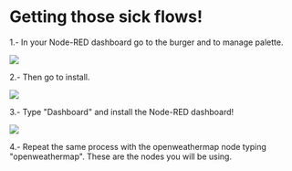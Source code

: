 # Getting those sick flows!

1.- In your Node-RED dashboard go to the burger and to manage palette.

<img src="https://image.ibb.co/i44Sw8/managepalette.jpg">

2.- Then go to install.

<img src="https://preview.ibb.co/gEgqG8/install.jpg">

3.- Type "Dashboard" and install the Node-RED dashboard!

<img src="https://preview.ibb.co/iRyLG8/dashboard1.jpg">

4.- Repeat the same process with the openweathermap node typing "openweathermap". These are the nodes you will be using.


